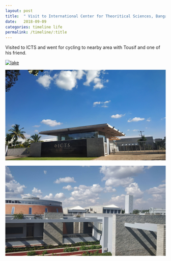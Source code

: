 ```yaml
---
layout: post
title:  " Visit to International Center for Theoritical Sciences, Bangalore"
date:   2018-09-09
categories: timeline life
permalink: /timeline/:title
---
```


Visited to ICTS and went for cycling to nearby area with Tousif and one of his friend.

[![lake](http://img.youtube.com/vi/T1HOzUIdHB8/0.jpg)](http://www.youtube.com/watch?v=T1HOzUIdHB8)

![icts](https://raw.githubusercontent.com/prateek754/prateek754.github.io/master/assets/images/icts1.jpeg)

![icts](https://github.com/prateek754/prateek754.github.io/blob/master/assets/images/icts2.JPG)

